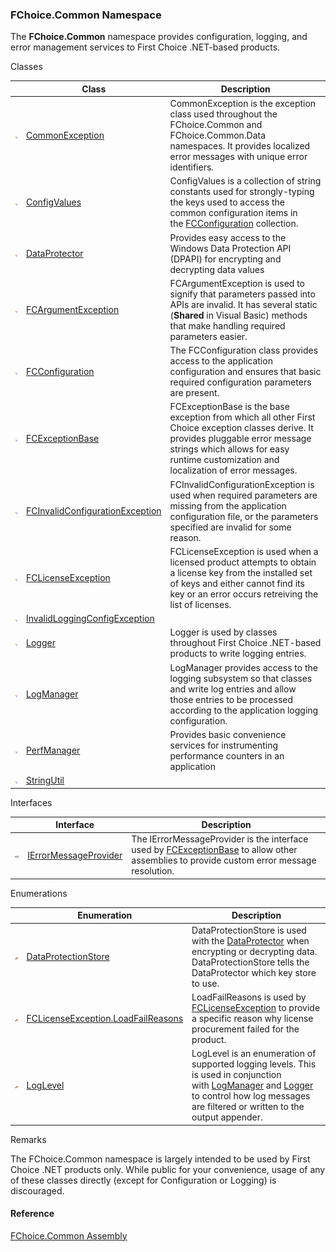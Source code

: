 ﻿### FChoice.Common Namespace

The **FChoice.Common** namespace provides configuration, logging, and error management services to First Choice .NET-based products.

Classes

|   | Class | Description |
| --- | --- | --- |
| ![Class](dotnetimages/Class.png) | [CommonException](FChoice.Common~FChoice.Common.CommonException.md) | CommonException is the exception class used throughout the FChoice.Common and FChoice.Common.Data namespaces. It provides localized error messages with unique error identifiers. |
| ![Class](dotnetimages/Class.png) | [ConfigValues](FChoice.Common~FChoice.Common.ConfigValues.md) | ConfigValues is a collection of string constants used for strongly-typing the keys used to access the common configuration items in the [FCConfiguration](FChoice.Common~FChoice.Common.FCConfiguration.md) collection. |
| ![Class](dotnetimages/Class.png) | [DataProtector](FChoice.Common~FChoice.Common.DataProtector.md) | Provides easy access to the Windows Data Protection API (DPAPI) for encrypting and decrypting data values |
| ![Class](dotnetimages/Class.png) | [FCArgumentException](FChoice.Common~FChoice.Common.FCArgumentException.md) | FCArgumentException is used to signify that parameters passed into APIs are invalid. It has several static (**Shared** in Visual Basic) methods that make handling required parameters easier. |
| ![Class](dotnetimages/Class.png) | [FCConfiguration](FChoice.Common~FChoice.Common.FCConfiguration.md) | The FCConfiguration class provides access to the application configuration and ensures that basic required configuration parameters are present. |
| ![Class](dotnetimages/Class.png) | [FCExceptionBase](FChoice.Common~FChoice.Common.FCExceptionBase.md) | FCExceptionBase is the base exception from which all other First Choice exception classes derive. It provides pluggable error message strings which allows for easy runtime customization and localization of error messages. |
| ![Class](dotnetimages/Class.png) | [FCInvalidConfigurationException](FChoice.Common~FChoice.Common.FCInvalidConfigurationException.md) | FCInvalidConfigurationException is used when required parameters are missing from the application configuration file, or the parameters specified are invalid for some reason. |
| ![Class](dotnetimages/Class.png) | [FCLicenseException](FChoice.Common~FChoice.Common.FCLicenseException.md) | FCLicenseException is used when a licensed product attempts to obtain a license key from the installed set of keys and either cannot find its key or an error occurs retreiving the list of licenses. |
| ![Class](dotnetimages/Class.png) | [InvalidLoggingConfigException](FChoice.Common~FChoice.Common.InvalidLoggingConfigException.md) |   |
| ![Class](dotnetimages/Class.png) | [Logger](FChoice.Common~FChoice.Common.Logger.md) | Logger is used by classes throughout First Choice .NET-based products to write logging entries. |
| ![Class](dotnetimages/Class.png) | [LogManager](FChoice.Common~FChoice.Common.LogManager.md) | LogManager provides access to the logging subsystem so that classes and write log entries and allow those entries to be processed according to the application logging configuration. |
| ![Class](dotnetimages/Class.png) | [PerfManager](FChoice.Common~FChoice.Common.PerfManager.md) | Provides basic convenience services for instrumenting performance counters in an application |
| ![Class](dotnetimages/Class.png) | [StringUtil](FChoice.Common~FChoice.Common.StringUtil.md) |   |

Interfaces

|   | Interface | Description |
| --- | --- | --- |
| ![Interface](dotnetimages/Interface.png) | [IErrorMessageProvider](FChoice.Common~FChoice.Common.IErrorMessageProvider.md) | The IErrorMessageProvider is the interface used by [FCExceptionBase](FChoice.Common~FChoice.Common.FCExceptionBase.md) to allow other assemblies to provide custom error message resolution. |

Enumerations

|   | Enumeration | Description |
| --- | --- | --- |
| ![Enumeration](dotnetimages/Enumeration.png) | [DataProtectionStore](FChoice.Common~FChoice.Common.DataProtectionStore.md) | DataProtectionStore is used with the [DataProtector](FChoice.Common~FChoice.Common.DataProtector.md) when encrypting or decrypting data. DataProtectionStore tells the DataProtector which key store to use. |
| ![Enumeration](dotnetimages/Enumeration.png) | [FCLicenseException.LoadFailReasons](FChoice.Common~FChoice.Common.FCLicenseException+LoadFailReasons.md) | LoadFailReasons is used by [FCLicenseException](FChoice.Common~FChoice.Common.FCLicenseException.md) to provide a specific reason why license procurement failed for the product. |
| ![Enumeration](dotnetimages/Enumeration.png) | [LogLevel](/sdk/FChoice.Common~FChoice.Common.LogLevel.md) | LogLevel is an enumeration of supported logging levels. This is used in conjunction with [LogManager](FChoice.Common~FChoice.Common.LogManager.md) and [Logger](FChoice.Common~FChoice.Common.Logger.md) to control how log messages are filtered or written to the output appender. |

Remarks

The FChoice.Common namespace is largely intended to be used by First Choice .NET products only. While public for your convenience, usage of any of these classes directly (except for Configuration or Logging) is discouraged.



#### Reference

[FChoice.Common Assembly](FChoice.Common.md)